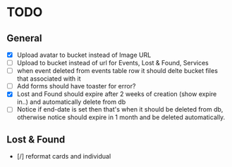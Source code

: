 # TODO

## General

- [x] Upload avatar to bucket instead of Image URL
- [ ] Upload to bucket instead of url for Events, Lost & Found, Services
- [ ] when event deleted from events table row it should delte bucket files that associated with it
- [ ] Add forms should have toaster for error?
- [x] Lost and Found should expire after 2 weeks of creation (show expire in..) and automatically delete from db
- [ ] Notice if end-date is set then that's when it should be deleted from db, otherwise notice should expire in 1 month and be deleted automatically.

## Lost & Found

- [/] reformat cards and individual
